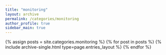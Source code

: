 ```yaml
---
title: "monitoring"
layout: archive
permalink: /categories/monitoring
author_profile: true
sidebar_main: true
---
```



{% assign posts = site.categories.monitoring %}
{% for post in posts %} {% include archive-single.html type=page.entries_layout %} {% endfor %}